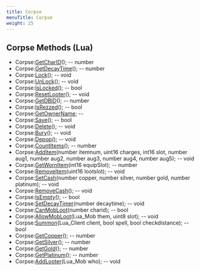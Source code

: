 ```yaml
---
title: Corpse
menuTitle: Corpse
weight: 25
---
```


## Corpse Methods (Lua)
- Corpse:[GetCharID](getcharid)(); -- number
- Corpse:[GetDecayTime](getdecaytime)(); -- number
- Corpse:[Lock](lock)(); -- void
- Corpse:[UnLock](unlock)(); -- void
- Corpse:[IsLocked](islocked)(); -- bool
- Corpse:[ResetLooter](resetlooter)(); -- void
- Corpse:[GetDBID](getdbid)(); -- number
- Corpse:[IsRezzed](isrezzed)(); -- bool
- Corpse:[GetOwnerName](getownername); -- 
- Corpse:[Save](save)(); -- bool
- Corpse:[Delete](delete)(); -- void
- Corpse:[Bury](bury)(); -- void
- Corpse:[Depop](depop)(); -- void
- Corpse:[CountItems](countitems)(); -- number
- Corpse:[AddItem](additem)(number itemnum, uint16 charges, int16 slot, number aug1, number aug2, number aug3, number aug4, number aug5); -- void
- Corpse:[GetWornItem](getwornitem)(int16 equipSlot); -- number
- Corpse:[RemoveItem](removeitem)(uint16 lootslot); -- void
- Corpse:[SetCash](setcash)(number copper, number silver, number gold, number platinum); -- void
- Corpse:[RemoveCash](removecash)(); -- void
- Corpse:[IsEmpty](isempty)(); -- bool
- Corpse:[SetDecayTimer](setdecaytimer)(number decaytime); -- void
- Corpse:[CanMobLoot](canmobloot)(number charid); -- bool
- Corpse:[AllowMobLoot](allowmobloot)(Lua_Mob them, uint8 slot); -- void
- Corpse:[Summon](summon)(Lua_Client client, bool spell, bool checkdistance); -- bool
- Corpse:[GetCopper](getcopper)(); -- number
- Corpse:[GetSilver](getsilver)(); -- number
- Corpse:[GetGold](getgold)(); -- number
- Corpse:[GetPlatinum](getplatinum)(); -- number
- Corpse:[AddLooter](addlooter)(Lua_Mob who); -- void
